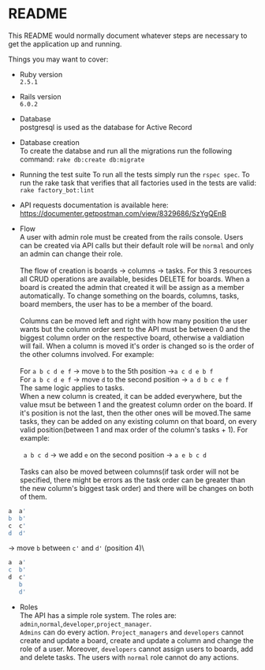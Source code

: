 # README

This README would normally document whatever steps are necessary to get the
application up and running.

Things you may want to cover:

* Ruby version\
`2.5.1`

* Rails version\
`6.0.2`

* Database\
postgresql is used as the database for Active Record

* Database creation\
 To create the databse and run all the migrations run the following command: `rake db:create db:migrate`

* Running the test suite
  To run all the tests simply run the `rspec spec`.
  To run the rake task that verifies that all factories used in the tests are valid: `rake factory_bot:lint`
  
* API requests documentation is available here: https://documenter.getpostman.com/view/8329686/SzYgQEnB

* Flow\
A user with admin role must be created from the rails console. Users can be created via API calls but their default role will be `normal` and only an admin can change their role.\
\
The flow of creation is boards -> columns -> tasks\. For this 3 resources all CRUD operations are available, besides DELETE for boards. When a board is created the admin that created it will be assign as a member automatically. To change something on the boards, columns, tasks, board members, the user has to be a member of the board.\
\
Columns can be moved left and right with how many position the user wants but the column order sent to the API must be between 0 and the biggest column order on the respective board, otherwise a valdiation will fail. When a column is moved it's order is changed so is the order of the other columns  involved. For example: \
\
For `a b c d e f` -> move `b` to the 5th position ->`a c d e b f`\
For `a b c d e f` -> move `d` to the second position -> `a d b c e f`\
The same logic applies to tasks.
\
When a new column is created, it can be added everywhere, but the value msut be between 1 and the greatest column order on the board. If it's position is not the last, then the other ones will be moved.The same tasks, they can be added on any existing column on that board, on every valid position(between 1 and max order of the column's tasks + 1). For example: \
\
` a b c d` -> we add `e` on the second position -> `a e b c d` \
\
Tasks can also be moved between columns(if task order will not be specified, there might be errors as the task order can be greater than the new column's biggest task order) and there will be changes on both of them.
```ruby
a  a'
b  b'
c  c'
d  d'
```
-> move `b` between `c'` and `d'` (position 4)\
```ruby
a  a'
c  b'
d  c'
   b
   d'
```
* Roles\
The API has a simple role system. The roles are: `admin`,`normal`,`developer`,`project_manager`.\
`Admins` can do every action. `Project_managers` and `developers` cannot create and update a board, create and update a column and change the role of a user. Moreover, `developers` cannot assign users to boards, add and delete tasks.
The users with `normal` role cannot do any actions.

